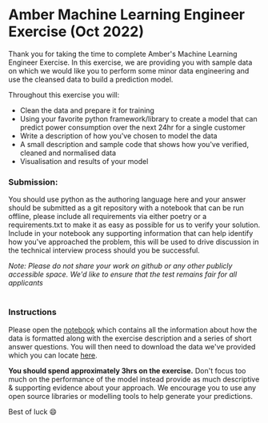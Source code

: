 # Amber Machine Learning Engineer Exercise (Oct 2022)

Thank you for taking the time to complete Amber's Machine Learning Engineer Exercise. In this exercise, we are providing you with sample data on which we would like you to perform some minor data engineering and use the cleansed data to build a prediction model.

Throughout this exercise you will:
* Clean the data and prepare it for training
* Using your favorite python framework/library to create a model that can predict power consumption over the next 24hr for a single customer
* Write a description of how you've chosen to model the data
* A small description and sample code that shows how you've verified, cleaned and normalised data
* Visualisation and results of your model

### Submission:
You should use python as the authoring language here and your answer should be submitted as a git repository with a notebook that can be run offline, please include all requirements via either poetry or a requirements.txt to make it as easy as possible for us to verify your solution. Include in your notebook any supporting information that can help identify how you've approached the problem, this will be used to drive discussion in the technical interview process should you be successful. 

_Note: Please do not share your work on github or any other publicly accessible space. We'd like to ensure that the test remains fair for all applicants_
<br />
<br />

### Instructions
Please open the [notebook](exercise.ipynb) which contains all the information about how the data is formatted along with the exercise description and a series of short answer questions. You will then need to download the data we've provided which you can locate [here](https://www.dropbox.com/s/el6rcqk69ouxngb/TestData.zip?dl=0).

**You should spend approximately 3hrs on the exercise.** Don't focus too much on the performance of the model instead provide as much descriptive & supporting evidence about your approach. We encourage you to use any open source libraries or modelling tools to help generate your predictions.

Best of luck 😄
